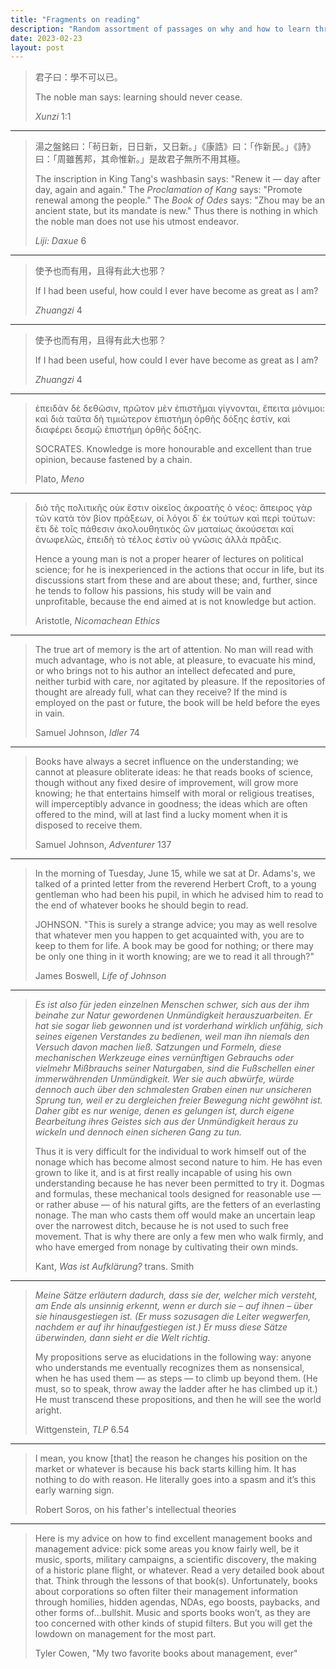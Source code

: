```yaml
---
title: "Fragments on reading"
description: "Random assortment of passages on why and how to learn through study"
date: 2023-02-23
layout: post
---
```


> 君子曰：學不可以已。
>
> The noble man says: learning should never cease.
>
> _Xunzi_ 1:1

---

> 湯之盤銘曰：「茍日新，日日新，又日新。」《康誥》曰：「作新民。」《詩》曰：「周雖舊邦，其命惟新。」是故君子無所不用其極。
>
> The inscription in King Tang's washbasin says: "Renew it — day after day, again and again." The _Proclamation of Kang_ says: "Promote renewal among the people." The _Book of Odes_ says: "Zhou may be an ancient state, but its mandate is new." Thus there is nothing in which the noble man does not use his utmost endeavor.
>
> _Liji: Daxue_ 6

---

> 使予也而有用，且得有此大也邪？
>
> If I had been useful, how could I ever have become as great as I am?
>
> _Zhuangzi_ 4

---

> 使予也而有用，且得有此大也邪？
>
> If I had been useful, how could I ever have become as great as I am?
>
> _Zhuangzi_ 4

---

> ἐπειδὰν δὲ δεθῶσιν, πρῶτον μὲν ἐπιστῆμαι γίγνονται, ἔπειτα μόνιμοι: καὶ διὰ ταῦτα δὴ τιμιώτερον ἐπιστήμη ὀρθῆς δόξης ἐστίν, καὶ διαφέρει δεσμῷ ἐπιστήμη ὀρθῆς δόξης.
>
> SOCRATES. Knowledge is more honourable and excellent than true opinion, because fastened by a chain.
>
> Plato, _Meno_

---

> διὸ τῆς πολιτικῆς οὐκ ἔστιν οἰκεῖος ἀκροατὴς ὁ νέος: ἄπειρος γὰρ τῶν κατὰ τὸν βίον πράξεων, οἱ λόγοι δ᾽ ἐκ τούτων καὶ περὶ τούτων: ἔτι δὲ τοῖς πάθεσιν ἀκολουθητικὸς ὢν ματαίως ἀκούσεται καὶ ἀνωφελῶς, ἐπειδὴ τὸ τέλος ἐστὶν οὐ γνῶσις ἀλλὰ πρᾶξις.
>
> Hence a young man is not a proper hearer of lectures on political science; for he is inexperienced in the actions that occur in life, but its discussions start from these and are about these; and, further, since he tends to follow his passions, his study will be vain and unprofitable, because the end aimed at is not knowledge but action.
>
> Aristotle, _Nicomachean Ethics_

---

> The true art of memory is the art of attention. No man will read with much advantage, who is not able, at pleasure, to evacuate his mind, or who brings not to his author an intellect defecated and pure, neither turbid with care, nor agitated by pleasure. If the repositories of thought are already full, what can they receive? If the mind is employed on the past or future, the book will be held before the eyes in vain.
>
> Samuel Johnson, _Idler_ 74

---

> Books have always a secret influence on the understanding; we cannot at pleasure obliterate ideas: he that reads books of science, though without any fixed desire of improvement, will grow more knowing; he that entertains himself with moral or religious treatises, will imperceptibly advance in goodness; the ideas which are often offered to the mind, will at last find a lucky moment when it is disposed to receive them.
>
> Samuel Johnson, _Adventurer_ 137

---

> In the morning of Tuesday, June 15, while we sat at Dr. Adams's, we talked of a printed letter from the reverend Herbert Croft, to a young gentleman who had been his pupil, in which he advised him to read to the end of whatever books he should begin to read.
>
> JOHNSON. "This is surely a strange advice; you may as well resolve that whatever men you happen to get acquainted with, you are to keep to them for life. A book may be good for nothing; or there may be only one thing in it worth knowing; are we to read it all through?"
>
> James Boswell, _Life of Johnson_

---

> _Es ist also für jeden einzelnen Menschen schwer, sich aus der ihm beinahe zur Natur gewordenen Unmündigkeit herauszuarbeiten. Er hat sie sogar lieb gewonnen und ist vorderhand wirklich unfähig, sich seines eigenen Verstandes zu bedienen, weil man ihn niemals den Versuch davon machen ließ. Satzungen und Formeln, diese mechanischen Werkzeuge eines vernünftigen Gebrauchs oder vielmehr Mißbrauchs seiner Naturgaben, sind die Fußschellen einer immerwährenden Unmündigkeit. Wer sie auch abwürfe, würde dennoch auch über den schmalesten Graben einen nur unsicheren Sprung tun, weil er zu dergleichen freier Bewegung nicht gewöhnt ist. Daher gibt es nur wenige, denen es gelungen ist, durch eigene Bearbeitung ihres Geistes sich aus der Unmündigkeit heraus zu wickeln und dennoch einen sicheren Gang zu tun._
>
> Thus it is very difficult for the individual to work himself out of the nonage which has become almost second nature to him. He has even grown to like it, and is at first really incapable of using his own understanding because he has never been permitted to try it. Dogmas and formulas, these mechanical tools designed for reasonable use — or rather abuse — of his natural gifts, are the fetters of an everlasting nonage. The man who casts them off would make an uncertain leap over the narrowest ditch, because he is not used to such free movement. That is why there are only a few men who walk firmly, and who have emerged from nonage by cultivating their own minds.
>
> Kant, _Was ist Aufklärung?_ trans. Smith

---

> _Meine Sätze erläutern dadurch, dass sie der, welcher mich versteht, am Ende als unsinnig erkennt, wenn er durch sie – auf ihnen – über sie hinausgestiegen ist. (Er muss sozusagen die Leiter wegwerfen, nachdem er auf ihr hinaufgestiegen ist.) Er muss diese Sätze überwinden, dann sieht er die Welt richtig._
>
> My propositions serve as elucidations in the following way: anyone who understands me eventually recognizes them as nonsensical, when he has used them — as steps — to climb up beyond them. (He must, so to speak, throw away the ladder after he has climbed up it.) He must transcend these propositions, and then he will see the world aright.
>
> Wittgenstein, _TLP_ 6.54

---

> I mean, you know [that] the reason he changes his position on the market or whatever is because his back starts killing him. It has nothing to do with reason. He literally goes into a spasm and it’s this early warning sign.
>
> Robert Soros, on his father's intellectual theories

---

> Here is my advice on how to find excellent management books and management advice: pick some areas you know fairly well, be it music, sports, military campaigns, a scientific discovery, the making of a historic plane flight, or whatever. Read a very detailed book about that. Think through the lessons of that book(s). Unfortunately, books about corporations so often filter their management information through homilies, hidden agendas, NDAs, ego boosts, paybacks, and other forms of…bullshit. Music and sports books won’t, as they are too concerned with other kinds of stupid filters. But you will get the lowdown on management for the most part.
>
> Tyler Cowen, "My two favorite books about management, ever"
